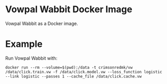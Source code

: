 # Vowpal Wabbit Docker Image #

Vowpal Wabbit as a Docker image.

# Example #

Run Vowpal Wabbit with:

    docker run --rm --volume=$(pwd):/data -t crimsonredmk/vw /data/click.train.vw -f /data/click.model.vw --loss_function logistic --link logistic --passes 1 --cache_file /data/click.cache.vw
